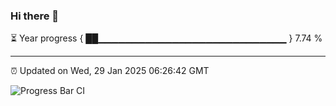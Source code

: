 ### Hi there 👋

⏳ Year progress { ██▁▁▁▁▁▁▁▁▁▁▁▁▁▁▁▁▁▁▁▁▁▁▁▁▁▁▁▁ } 7.74 %

---

⏰ Updated on Wed, 29 Jan 2025 06:26:42 GMT

![Progress Bar CI](https://github.com/liununu/liununu/workflows/Progress%20Bar%20CI/badge.svg)
